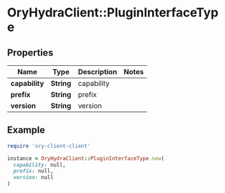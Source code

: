 # OryHydraClient::PluginInterfaceType

## Properties

| Name | Type | Description | Notes |
| ---- | ---- | ----------- | ----- |
| **capability** | **String** | capability |  |
| **prefix** | **String** | prefix |  |
| **version** | **String** | version |  |

## Example

```ruby
require 'ory-client-client'

instance = OryHydraClient::PluginInterfaceType.new(
  capability: null,
  prefix: null,
  version: null
)
```

